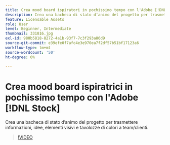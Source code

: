 ```yaml
---
title: Crea mood board ispiratori in pochissimo tempo con l'Adobe [!DNL Stock]
description: Crea una bacheca di stato d’animo del progetto per trasmettere informazioni, idee, elementi visivi e tavolozze di colori a team/clienti
feature: Licensable Assets
role: User
level: Beginner, Intermediate
thumbnail: 331816.jpg
exl-id: 980b5818-8272-4a1b-93f7-7c3f293a86d9
source-git-commit: e39efe0f7afc4e3e970ea7f2df57b51bf17123a6
workflow-type: tm+mt
source-wordcount: '50'
ht-degree: 0%

---
```


# Crea mood board ispiratrici in pochissimo tempo con l&#39;Adobe [!DNL Stock]

Crea una bacheca di stato d’animo del progetto per trasmettere informazioni, idee, elementi visivi e tavolozze di colori a team/clienti.

>[!VIDEO](https://video.tv.adobe.com/v/331816?hidetitle=true)
